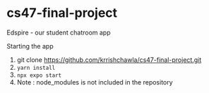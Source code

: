 # cs47-final-project
Edspire - our student chatroom app

Starting the app
1. git clone https://github.com/krrishchawla/cs47-final-project.git
2. `yarn install`
3. `npx expo start`
4. Note : node_modules is not included in the repository
